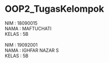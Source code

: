 # OOP2_TugasKelompok
NIM : 18090015
<br>
NAMA : MAFTUCHATI
<br>
KELAS : 5B
<br><br>
NIM : 19092001
<br>
NAMA : IGHFAR NAZAR S
<br>
KELAS : 5B